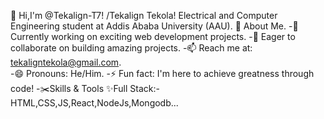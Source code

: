 👋 Hi,I'm @Tekalign-T7!
/Tekalign Tekola! Electrical and Computer Engineering student at Addis Ababa University (AAU).
🌟 About Me.
-🔭 Currently working on exciting web development projects.
-🤝 Eager to collaborate on building amazing projects.
-📫 Reach me at: tekaligntekola@gmail.com.              
-😄 Pronouns: He/Him.
-⚡ Fun fact: I'm here to achieve greatness through code!
-✂️Skills & Tools
✨Full Stack:-HTML,CSS,JS,React,NodeJs,Mongodb...

  
